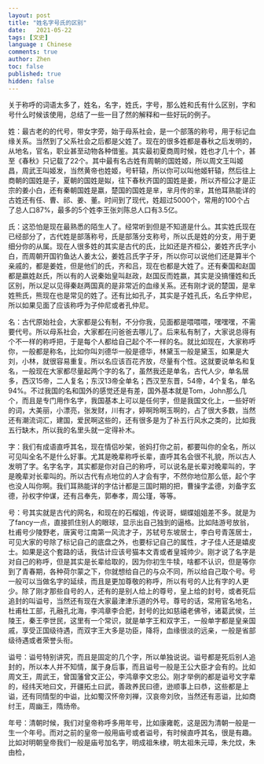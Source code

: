 ```yaml
---
layout: post
title: "姓名字号氏的区别"
date:   2021-05-22
tags: [文史]
language : Chinese
comments: true
author: Zhen
toc: false
published: true
hidden: false
---
```

关于称呼的词语太多了，姓名，名字，姓氏，字号，那么姓和氏有什么区别，字和号什么时候该使用，总结了一些一目了然的解释和一些好玩的例子。

姓：最古老的的代号，带女字旁，始于母系社会，是一个部落的称号，用于标记血缘关系。当然到了父系社会之后都是父姓了。现在的很多姓都是春秋之后发明的，从地名，官名，职业甚至动物各种借鉴。其实最初夏商周时候，姓也才几十个，甚至《春秋》只记载了22个。其中最有名古姓有周朝的国姓姬，所以周文王叫姬昌，周武王叫姬发，当然黄帝也姓姬，号轩辕，所以你可以叫他姬轩辕，然后往上商朝的国姓是子，夏朝的国姓是姒，往下春秋齐国的国姓是姜，所以齐桓公才是正宗的姜小白，还有秦朝国姓是嬴，楚国的国姓是芈，芈月传的芈，其他耳熟能详的古姓还有任、曹、祁、姜、董。时间到了现代，姓超过5000个，常用的100个占了总人口87%，最多的5个姓李王张刘陈总人口有3.5亿。

氏：这恐怕是现在最熟悉的陌生人了。经常听到但是不知道是什么。其实姓氏现在已经部分了，古代姓是部落称号，氏是部落分支称号，所以氏是姓的分支，用于更细分你的从属。现在人很多姓的其实是古代的氏，比如还是齐桓公，姜姓齐氏字小白，而周朝开国钓鱼达人姜太公，姜姓吕氏字子牙，所以你可以说他们还是算半个亲戚的，都是姜姓，但是他们的氏，齐和吕，现在也都是大姓了。还有秦国和赵国都是嬴姓赵氏，所以有的人说秦始皇叫赵政，赵国反而姓嬴，其实是没搞懂姓和氏区别，所以足以见得秦赵两国真的是非常近的血缘关系。还有刚才说的楚国，是芈姓熊氏，熊现在也是常见的姓了。还有比如孔子，其实是子姓孔氏，名丘字仲尼，所以如果见面了应该称呼为子仲尼或者孔仲尼。

名：古代原始社会，大家都是公有制，不分你我，见面都是喂喂喂，嘿嘿嘿，不需要代号。所以母系社会，大家都在问爸爸去哪儿了。后来私有制了，大家说总得有个不一样的称呼把，于是每个人都给自己起个不一样的名。就比如现在，大家称呼你，一般都是称名，比如你叫刘德华一般是德华，林黛玉一般是黛玉，如果是大刘，小林，就很容易重复。所以名应该百花齐放，尽量有个性。这就要说单名和复名，一般现在大家都尽量起两个字的名了，虽然我还是单名，古代人少，单名居多，西汉15帝，二人复名；东汉13帝全单名；西汉至东晋，54帝，4个复名，单名94%。不过我国的名和国外的感觉还是有差，国外基本就是Tom，John那么几个，而且是专门用作名字，我国基本上可以是任何字，但是我国文化上，一些好听的词，大美丽，小漂亮，张发财，川有才，婷啊玲啊玉啊的，占了很大多数，当然还有潮流词汇，建国，爱民啊这些的，还有很多是为了补五行风水之类的，比如我五行缺木，所以我的名里头就一定得补木。

字：我们有成语直呼其名，现在情侣吵架，爸妈打你之前，都要叫你的全名，所以可见叫全名不是什么好事。尤其是晚辈称呼长辈，直呼其名会很不礼貌，所以古人发明了字。名字名字，其实都是你对自己的称呼，可以说名是长辈对晚辈叫的，字是晚辈对长辈叫的。所以古代有点地位的人才会有字，不然你地位那么低，起个字也没人叫你啊。我们耳熟能详的字估计都是三国时期的把，曹操字孟德，刘备字玄德，孙权字仲谋，还有吕奉先，郭奉孝，周公瑾，等等。

号：号其实就是古代的网名，和现在的石榴姐，传说哥，蝴蝶姐姐差不多。就是为了fancy一点，直接抓住别人的眼球，显示出自己独到的逼格。比如陆游号放翁，杜甫号少陵野老，唐寅号江南第一风流才子，苏轼号东坡居士，李白号青莲居士，可见大家的号除了标记自己的底盘之外，也要标记自己的属性，才子佳人还是嬉皮士。如果是这个套路的话，我估计应该号猫本文青或者皇城帅少。刚才说了名字是对自己的称呼，但是其实是长辈给取的，因为你初生牛犊，啥都不认识，但是等你到了青春期，各种荷尔蒙之下，你就想给自己的与众不同，所以给自己取个号。号一般可以当做名字的延续，而且是更加尊敬的称呼，所以有号的人比有字的人更少。除了刚才那些自号的人，还有的是别人给上的尊号，皇上给的封号，或者死后追封的叫谥号，当然还有现在大家最津津乐道的外号。尊号的话，常用官名地名，杜甫杜工部，孔融孔北海，李鸿章李合肥，封号的比如慈禧老佛爷，诸葛武侯，兰陵王，秦王李世民，这里有一个常识，就是单字王和双字王，一般单字都是皇亲国戚，享受正国级待遇，而双字王大多是功臣，降将，血缘很淡的远亲，一般是省部级待遇或者荣誉头衔。

谥号：谥号特别讲究，而且是固定的几个字，所以单独说说。谥号都是死后别人追封的，所以本人并不知情，属于身后事，而且谥号一般是王公大臣才会有的。比如周文王，周武王，曾国藩曾文正公，李鸿章李文忠公。刚才举例的都是谥号文字辈的，经纬天地曰文，开疆拓土曰武，善政养民曰德，逊顺事上曰恭，这些都是上谥，还有同情型的中谥，比如蜀汉怀帝刘禅，汉哀帝刘欣，当然还有恶谥，比如商纣王，周幽王，隋炀帝。

年号：清朝时候，我们对皇帝称呼多用年号，比如康雍乾，这是因为清朝一般是一生一个年号。而对之前的皇帝一般用庙号或者谥号，有时候直呼其名，很是有趣。比如对明朝皇帝我们一般是庙号加名字，明成祖朱棣，明太祖朱元璋，朱允炆，朱由检，

 
<!--stackedit_data:
eyJoaXN0b3J5IjpbLTE1NjgxMjQ4NzEsODY5MDczMzM0LDQ0Mz
IxODIxMCwtMjc0Njc0MzE1LDkyNjY0NTU2NCw0NTc3ODUxNjAs
MjA5NTc3ODcwOSwtMjAyNDE4MDMxNiwtMjU1NjQzMTM0XX0=
-->
